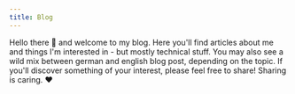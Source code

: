 ```yaml
---
title: Blog
---
```

Hello there 👋 and welcome to my blog. Here you'll find articles about me and things 
I'm interested in - but mostly technical stuff. You may also see a wild mix between german
and english blog post, depending on the topic. If you'll discover something of your interest, 
please  feel free to share! Sharing is caring. ❤️
